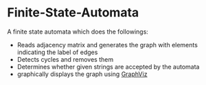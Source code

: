 # Finite-State-Automata
A finite state automata which does the followings:
* Reads adjacency matrix and generates the graph with elements indicating the label of edges
* Detects cycles and removes them
* Determines whether given strings are accepted by the automata
* graphically displays the graph using [GraphViz](https://www.graphviz.org/)